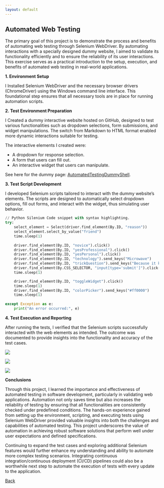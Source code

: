 ```yaml
---
layout: default
---
```

 
## Automated Web Testing 

The primary goal of this project is to demonstrate the process and benefits of automating web testing through Selenium WebDriver. By automating interactions with a specially designed dummy website, I aimed to validate its functionality efficiently and to ensure the reliability of its user interactions. This exercise serves as a practical introduction to the setup, execution, and benefits of automated web testing in real-world applications.

**1. Environment Setup**

I Installed Selenium WebDriver and the necessary browser drivers (ChromeDriver) using the Windows command line interface. This foundational step ensures that all necessary tools are in place for running automation scripts.



**2. Test Environment Preparation**

I Created a dummy interactive website hosted on GitHub, designed to test various functionalities such as dropdown selections, form submissions, and widget manipulations. The switch from Markdown to HTML format enabled more dynamic interactions suitable for testing.

The interactive elements I created were:
*  A dropdown for response selection.
*  A form that users can fill out.
*  An interactive widget that users can manipulate.

See here for the dummy page: [AutomatedTestingDummyShell](./AutomatedTestingExp.html).

**3. Test Script Development**

I developed Selenium scripts tailored to interact with the dummy website’s elements. The scripts are designed to automatically select dropdown options, fill out forms, and interact with the widget, thus simulating user behavior.



```python 
// Python Silenium Code snippet with syntax highlighting.
try:
    select_element = Select(driver.find_element(By.ID, "reason"))
    select_element.select_by_value("friend")
    time.sleep(1)
    
    driver.find_element(By.ID, "novice").click()
    driver.find_element(By.ID, "yesProfessional").click()
    driver.find_element(By.ID, "yesPersonal").click()
    driver.find_element(By.ID, "technology").send_keys("Microwave")
    driver.find_element(By.ID, "trickQuestion").send_keys("Because it keeps food fresh!")
    driver.find_element(By.CSS_SELECTOR, "input[type='submit']").click()
    time.sleep(1)

    driver.find_element(By.ID, "toggleWidget").click()
    time.sleep(1)
    driver.find_element(By.ID, "colorPicker").send_keys("#ff0000")
    time.sleep(1)
    
except Exception as e:
    print("An error occurred:", e)

```

**4. Test Execution and Reporting**

 After running the tests, I verified that the Selenium scripts successfully interacted with the web elements as intended. The outcome was documented to provide insights into the functionality and accuracy of the test cases.



<a href="https://lh3.googleusercontent.com/drive-viewer/AKGpihaADkR-irr9Xd9JMHOONF6fxw3mKD0-q2XfpKzih9ebsEuWagCP7Oy1N3ijkcBMqUVfIZeJb7w3-XhKqxHrO7Kpeq5k07x4TA=s1600-rw-v1?source=screenshot.guru"> <img src="https://lh3.googleusercontent.com/drive-viewer/AKGpihaADkR-irr9Xd9JMHOONF6fxw3mKD0-q2XfpKzih9ebsEuWagCP7Oy1N3ijkcBMqUVfIZeJb7w3-XhKqxHrO7Kpeq5k07x4TA=s1600-rw-v1" /> </a>


<a href="https://lh3.googleusercontent.com/drive-viewer/AKGpihbUTWkfX_RI5N77x73MJis7t4KhfSCIMzTcREsk-osczl3ZFW7chRh468DEPgk4NDXB9VrUBXNct8mtxA4PAjZR0lYVdft9TUU=s1600-rw-v1?source=screenshot.guru"> <img src="https://lh3.googleusercontent.com/drive-viewer/AKGpihbUTWkfX_RI5N77x73MJis7t4KhfSCIMzTcREsk-osczl3ZFW7chRh468DEPgk4NDXB9VrUBXNct8mtxA4PAjZR0lYVdft9TUU=s1600-rw-v1" /> </a>



<a href="https://lh3.googleusercontent.com/drive-viewer/AKGpihZ49rhI3zhWFUqqtv8bnBh0_gDsZ0yLj-wsprGJufQFjsPOuFHWWOLToWSLz1LneM23r9oxzBgxJkgBTcwv1QYfKn_m5WHBX_c=s1600-rw-v1?source=screenshot.guru"> <img src="https://lh3.googleusercontent.com/drive-viewer/AKGpihZ49rhI3zhWFUqqtv8bnBh0_gDsZ0yLj-wsprGJufQFjsPOuFHWWOLToWSLz1LneM23r9oxzBgxJkgBTcwv1QYfKn_m5WHBX_c=s1600-rw-v1" /> </a>




**Conclusions**

Through this project, I learned the importance and effectiveness of automated testing in software development, particularly in validating web applications. Automation not only saves time but also increases the reliability of testing by ensuring that all functionalities are consistently checked under predefined conditions. The hands-on experience gained from setting up the environment, scripting, and executing tests using Selenium WebDriver provided valuable insights into both the challenges and capabilities of automated testing. This project underscores the value of automation in achieving robust software solutions that perform well under user expectations and defined specifications.

Continuing to expand the test cases and exploring additional Selenium features would further enhance my understanding and ability to automate more complex testing scenarios. Integrating continuous integration/continuous deployment (CI/CD) pipelines could also be a worthwhile next step to automate the execution of tests with every update to the application.




[Back](../)



















